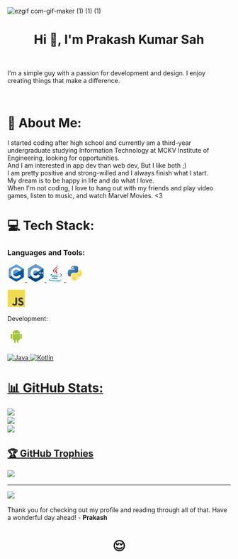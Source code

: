 ![ezgif com-gif-maker (1) (1) (1)](https://user-images.githubusercontent.com/78205194/182679081-41feed22-0a39-4a37-b241-1f5f13b19add.gif)

<h1 align="center">Hi 👋, I'm Prakash Kumar Sah </h1>

<br />

I'm a simple guy with a passion for development and design. I enjoy creating things that make a difference.

<br />

# 💫 About Me:
I started coding after high school and currently am a third-year undergraduate studying Information Technology at MCKV Institute of Engineering, looking for opportunities.<br>And I am interested in app dev than web dev, But I like both ;) <br>I am pretty positive and strong-willed and I always finish what I start.<br>My dream is to be happy in life and do what I love.<br>When I'm not coding, I love to hang out with my friends and play video games, listen to music,  and watch Marvel Movies. <3


# 💻 Tech Stack:

<h3 align="left">Languages and Tools:</h3>
<p align="left"> <a href="https://www.cprogramming.com/" target="_blank" rel="noreferrer"> <img src="https://raw.githubusercontent.com/devicons/devicon/master/icons/c/c-original.svg" alt="c" width="40" height="40"/> </a>   <a href="https://www.w3schools.com/cpp/" target="_blank" rel="noreferrer"> <img src="https://raw.githubusercontent.com/devicons/devicon/master/icons/cplusplus/cplusplus-original.svg" alt="cplusplus" width="40" height="40"/> </a> <a href="https://www.java.com" target="_blank" rel="noreferrer"> <img src="https://raw.githubusercontent.com/devicons/devicon/master/icons/java/java-original.svg" alt="java" width="40" height="40"/> </a> <a href="https://www.python.org" target="_blank" rel="noreferrer"> <img src="https://raw.githubusercontent.com/devicons/devicon/master/icons/python/python-original.svg" alt="python" width="40" height="40"/> </a> </p> <p align="left"> <a href="https://developer.mozilla.org/en-US/docs/Web/JavaScript" target="_blank" rel="noreferrer"> <img src="https://raw.githubusercontent.com/devicons/devicon/master/icons/javascript/javascript-original.svg" alt="javascript" width="40" height="40"/> </a> </p>



Development:

<a href="https://developer.android.com" target="_blank" rel="noreferrer"> <img src="https://raw.githubusercontent.com/devicons/devicon/master/icons/android/android-original-wordmark.svg" alt="android" width="40" height="40"/>

![Java](https://img.shields.io/badge/java-%23ED8B00.svg?style=for-the-badge&logo=java&logoColor=white) ![Kotlin](https://img.shields.io/badge/kotlin-%230095D5.svg?style=for-the-badge&logo=kotlin&logoColor=white)

# 📊 GitHub Stats:
![](https://github-readme-stats.vercel.app/api?username=prakash100402&theme=tokyonight&hide_border=false&include_all_commits=false&count_private=false)<br/>
![](https://github-readme-streak-stats.herokuapp.com/?user=prakash100402&theme=tokyonight&hide_border=false)<br/>
![](https://github-readme-stats.vercel.app/api/top-langs/?username=prakash100402&theme=tokyonight&hide_border=false&include_all_commits=false&count_private=false&layout=compact)

## 🏆 GitHub Trophies
![](https://github-profile-trophy.vercel.app/?username=prakash100402&theme=radical&no-frame=false&no-bg=true&margin-w=4)

---
[![](https://visitcount.itsvg.in/api?id=prakash100402&icon=0&color=0)](https://visitcount.itsvg.in)


Thank you for checking out my profile and reading through all of that. Have a wonderful day ahead! - **Prakash**

<h1 align="center"> 😌 </h1>
